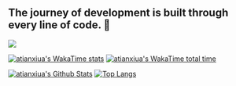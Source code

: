 ## The journey of development is built through every line of code. 👋
![](https://camo.githubusercontent.com/75ae6eba727b37c9bf787afff6694bfedee6bb00543821f71f7c5de407e31ba3/68747470733a2f2f63646e2e6362642e696e742f616e7a686979752d61737365747340312e302e31312f696d6167652f636f6d6d6f6e2f6769746875622d696e666f2f706572736f6e616c2d686f6d65706167652d62616e6e65722e6a7067)

[![atianxiua's WakaTime stats](https://github-readme-stats.vercel.app/api/wakatime?username=tianxiu2b2t)](https://github.com/tianxiu2b2t)
[![atianxiua's WakaTime total time](https://wakatime.com/badge/user/cfc665c1-b5bc-424d-af9d-b2d889f64575.svg)](https://wakatime.com/@cfc665c1-b5bc-424d-af9d-b2d889f64575)


[![atianxiua's Github Stats](https://github-readme-stats.vercel.app/api?username=tianxiu2b2t&count_private=true&show_icons=true&theme=onedark&include_all_commits=true&hide_border=true)](https://github.com/tianxiu2b2t)
[![Top Langs](https://github-readme-stats.vercel.app/api/top-langs/?username=tianxiu2b2t&theme=onedark)](https://github.com/tianxiu2b2t)

